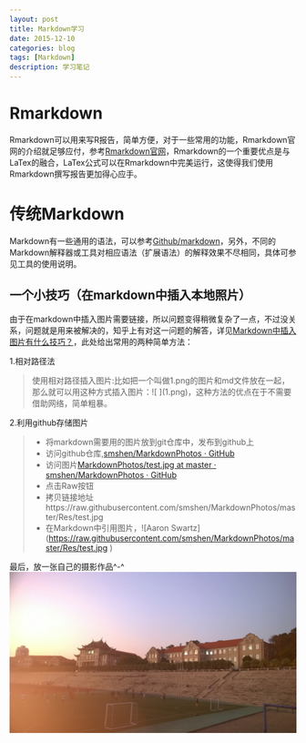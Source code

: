 ```yaml
---
layout: post
title: Markdown学习 
date: 2015-12-10
categories: blog
tags: [Markdown]
description: 学习笔记
---
```


Rmarkdown
========
Rmarkdown可以用来写R报告，简单方便，对于一些常用的功能，Rmarkdown官网的介绍就足够应付，参考[Rmarkdown官网](http://rmarkdown.rstudio.com/)，Rmarkdown的一个重要优点是与LaTex的融合，LaTex公式可以在Rmarkdown中完美运行，这使得我们使用Rmarkdown撰写报告更加得心应手。


传统Markdown
========
Markdown有一些通用的语法，可以参考[Github/markdown](https://github.com/younghz/Markdown)，另外，不同的Markdown解释器或工具对相应语法（扩展语法）的解释效果不尽相同，具体可参见工具的使用说明。

一个小技巧（在markdown中插入本地照片）
--------
由于在markdown中插入图片需要链接，所以问题变得稍微复杂了一点，不过没关系，问题就是用来被解决的，知乎上有对这一问题的解答，详见[Markdown中插入图片有什么技巧？](http://www.zhihu.com/question/21065229)，此处给出常用的两种简单方法：

1.相对路径法   

>	使用相对路径插入图片:比如把一个叫做1.png的图片和md文件放在一起，那么就可以用这种方式插入图片：!\[ \]\(1.png\)，这种方法的优点在于不需要借助网络，简单粗暴。

2.利用github存储图片   

> - 将markdown需要用的图片放到git仓库中，发布到github上   
> - 访问github仓库,[smshen/MarkdownPhotos · GitHub](https://github.com/smshen/MarkdownPhotos)     
> - 访问图片[MarkdownPhotos/test.jpg at master · smshen/MarkdownPhotos · GitHub](https://github.com/smshen/MarkdownPhotos/blob/master/Res/test.jpg)     
> - 点击Raw按钮     
> - 拷贝链接地址https://raw.githubusercontent.com/smshen/MarkdownPhotos/master/Res/test.jpg     
> - 在Markdown中引用图片，!\[Aaron Swartz\]\(https://raw.githubusercontent.com/smshen/MarkdownPhotos/master/Res/test.jpg \)  



最后，放一张自己的摄影作品^-^ 
![夕阳下的上弦场](gound.jpg)
